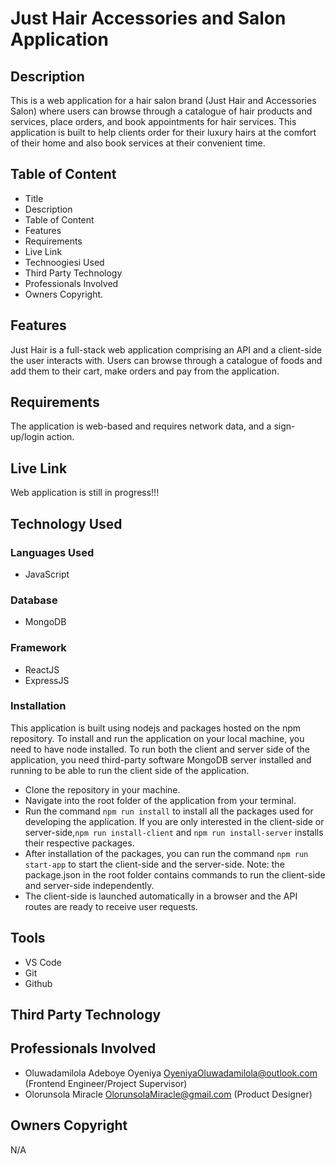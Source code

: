 # Just Hair Accessories and Salon Application

## Description
This is a web application for a hair salon brand (Just Hair and Accessories Salon) where users can browse through a catalogue of hair products and services, place orders, and book appointments for hair services. This application is built to help clients order for their luxury hairs at the comfort of their home and also book services at their convenient time.

## Table of Content
- Title
- Description
- Table of Content
- Features
- Requirements
- Live Link
- Technoogiesi Used
- Third Party Technology
- Professionals Involved
- Owners Copyright.

## Features
Just Hair is a full-stack web application comprising an API and a client-side the user interacts with. Users can browse through a catalogue of foods and add them to their cart, make orders and pay from the application.

## Requirements
The application is web-based and requires network data, and a sign-up/login action. 

## Live Link
Web application is still in progress!!!

## Technology Used
 ### Languages Used
 - JavaScript

 ### Database
 - MongoDB

 ### Framework
 - ReactJS
 - ExpressJS

 ### Installation
 This application is built using nodejs and packages hosted on the npm repository. To install and run the application on your local machine, you need to have node installed. To run both the client and server side of the application, you need third-party software MongoDB server installed and running to be able to run the client side of the application.
* Clone the repository in your machine.
* Navigate into the root folder of the application from your terminal.
* Run the command `npm run install` to install all the packages used for developing the application. If you are only interested in the client-side or server-side,`npm run install-client` and `npm run install-server` installs their respective packages.
* After installation of the packages, you can run the command `npm run start-app` to start the client-side and the server-side. Note: the package.json in the root folder contains commands to run the client-side and server-side independently.
* The client-side is launched automatically in a browser and the API routes are ready to receive user requests.

## Tools
- VS Code
- Git
- Github

## Third Party Technology

## Professionals Involved
- Oluwadamilola Adeboye Oyeniya OyeniyaOluwadamilola@outlook.com (Frontend Engineer/Project Supervisor)
- Olorunsola Miracle OlorunsolaMiracle@gmail.com (Product Designer)

## Owners Copyright
N/A

